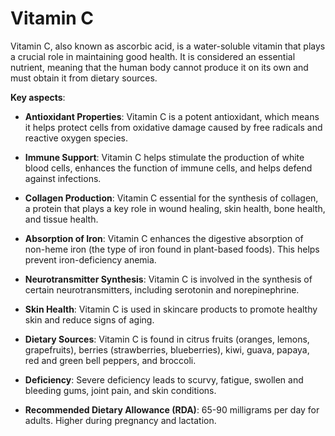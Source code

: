 # Vitamin C

Vitamin C, also known as ascorbic acid, is a water-soluble vitamin that plays a crucial role in maintaining good health. It is considered an essential nutrient, meaning that the human body cannot produce it on its own and must obtain it from dietary sources. 

**Key aspects**:

* **Antioxidant Properties**: Vitamin C is a potent antioxidant, which means it helps protect cells from oxidative damage caused by free radicals and reactive oxygen species. 
  
* **Immune Support**: Vitamin C helps stimulate the production of white blood cells, enhances the function of immune cells, and helps defend against infections.

* **Collagen Production**: Vitamin C essential for the synthesis of collagen, a protein that plays a key role in wound healing, skin health, bone health, and tissue health.

* **Absorption of Iron**: Vitamin C enhances the digestive absorption of non-heme iron (the type of iron found in plant-based foods). This helps prevent iron-deficiency anemia.

* **Neurotransmitter Synthesis**: Vitamin C is involved in the synthesis of certain neurotransmitters, including serotonin and norepinephrine.

* **Skin Health**: Vitamin C is used in skincare products to promote healthy skin and reduce signs of aging.

* **Dietary Sources**: Vitamin C is found in citrus fruits (oranges, lemons, grapefruits), berries (strawberries, blueberries), kiwi, guava, papaya, red and green bell peppers, and broccoli.

* **Deficiency**: Severe deficiency leads to scurvy, fatigue, swollen and bleeding gums, joint pain, and skin conditions.

* **Recommended Dietary Allowance (RDA)**: 65-90 milligrams per day for adults. Higher during pregnancy and lactation.

